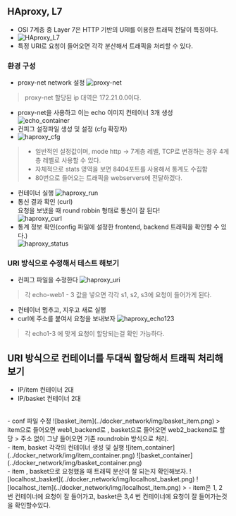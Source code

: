 ## HAproxy, L7
- OSI 7계층 중 Layer 7은 HTTP 기반의 URI를 이용한 트래픽 전달이 특징이다.  
- ![HAproxy_L7](../docker_network/img/HAproxy_L7.png)
- 특정 URI로 요청이 들어오면 각각 분산해서 트래픽을 처리할 수 있다.

### 환경 구성
- proxy-net network 설정
![proxy-net](../docker_network/img/proxy-net.png)  
> proxy-net 할당된 ip 대역은 172.21.0.0이다.  
- proxy-net을 사용하고 이는 echo 이미지 컨테이너 3개 생성  
![echo_container](../docker_network/img/echo_container.png)  
- 컨피그 설정파일 생성 및 설정 (cfg 확장자)
- ![haproxy_cfg](../docker_network/img/haproxy_cfg.png)
> - 일반적인 설정값이며, mode http -> 7계층 레벨, TCP로 변경하는 경우 4계층 레벨로 사용할 수 있다.  
> - 자체적으로 stats 영역을 보면 8404포트를 사용해서 통계도 수집함
> - 80번으로 들어오는 트래픽을 webservers에 전달하겠다.  

- 컨테이너 실행
![haproxy_run](../docker_network/img/haproxy_run.png)  
- 통신 결과 확인 (curl)  
요청을 보냈을 때 round robbin 형태로 통신이 잘 된다!  
![haproxy_curl](../docker_network/img/haproxy_curl.png)  
- 통계 정보 확인(config 파일에 설정한 frontend, backend 트래픽을 확인할 수 있다.)  
![haproxy_status](../docker_network/img/haproxy_status.png)  


### URI 방식으로 수정해서 테스트 해보기
- 컨피그 파일을 수정한다
![haproxy_uri](../docker_network/img/haproxy_uri.png)  
>  각 echo-web1 - 3 값을 넣으면 각각 s1, s2, s3에 요청이 들어가게 된다.
- 컨테이너 멈추고, 지우고 새로 실행
- curl에 주소를 붙여서 요청을 보내보자
![haproxy_echo123](../docker_network/img/haproxy_echo123.png)  
> 각 echo1-3 에 맞게 요청이 할당되는걸 확인 가능하다.

## URI 방식으로 컨테이너를 두대씩 할당해서 트래픽 처리해보기
- IP/item 컨테이너 2대
- IP/basket 컨테이너 2대  
<br>
- conf 파일 수정
![basket_item](../docker_network/img/basket_item.png)
> item으로 들어오면 web1_backend로 , basket으로 들어오면 web2_backend로 할당
> 주소 없이 그냥 들어오면 기존 roundrobin 방식으로 처리.
<br>
- item, basket 각각의 컨테이너 생성 및 실행
![item_container](../docker_network/img/item_container.png)    
![basket_container](../docker_network/img/basket_container.png)    
<br>
- item , basket으로 요청했을 때 트래픽 분산이 잘 되는지 확인해보자.
![localhost_basket](../docker_network/img/localhost_basket.png)  
![localhost_item](../docker_network/img/localhost_item.png)  
> - item은 1, 2 번 컨테이너에 요청이 잘 들어가고, basket은 3,4 번 컨테이너에 요청이 잘 들어가는것을 확인할수있다. 




